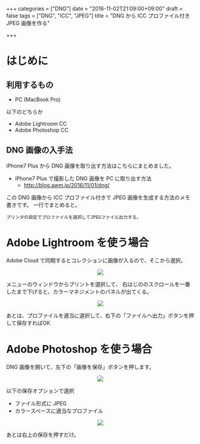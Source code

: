 +++
categories = ["DNG"]
date = "2016-11-02T21:09:00+09:00"
draft = false
tags = ["DNG", "ICC", "JPEG"]
title = "DNG から ICC プロファイル付き JPEG 画像を作る"

+++

# はじめに

## 利用するもの

- PC (MacBook Pro)

以下のどちらか

- Adobe Lightroom CC
- Adobe Photoshop CC

## DNG 画像の入手法

iPhone7 Plus から DNG 画像を取り出す方法はこちらにまとめました。

- iPhone7 Plus で撮影した DNG 画像を PC に取り出す方法
  - http://blog.awm.jp/2016/11/01/dng/

この DNG 画像から ICC プロファイル付きで JPEG 画像を生成する方法のメモ書きです。
一行でまとめると。
```
プリンタの設定でプロファイルを選択してJPEGファイル出力する。
```

# Adobe Lightroom を使う場合

Adobe Cloud で同期するとコレクションに画像が入るので、そこから選択。
<center> <img src="../lightroom01-h.png"> </center>

メニューのウィンドウからプリントを選択して、
右はじののスクロールを一番したまで下げると、カラーマネジメントのパネルが出てくる。

<center> <img src="../lightroom02-h.png"> </center>

あとは、プロファイルを適当に選択して、右下の「ファイルへ出力」ボタンを押して保存すればOK

# Adobe Photoshop を使う場合

DNG 画像を開いて、左下の「画像を保存」ボタンを押します。

<center> <img src="../photoshop01-45p.png"> </center>

以下の保存オプションで選択

- ファイル形式に JPEG
- カラースペースに適当なプロファイル

<center> <img src="../photoshop02-30p.png"> </center>

あとは右上の保存を押すだけ。
